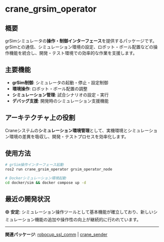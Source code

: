 # crane_grsim_operator

## 概要

grSimシミュレータの**操作・制御インターフェース**を提供するパッケージです。grSimとの通信、シミュレーション環境の設定、ロボット・ボール配置などの操作機能を統合し、開発・テスト環境での効率的な作業を支援します。

## 主要機能

- **grSim制御**: シミュレータの起動・停止・設定制御
- **環境操作**: ロボット・ボール配置の調整
- **シミュレーション管理**: 試合シナリオの設定・実行
- **デバッグ支援**: 開発時のシミュレーション支援機能

## アーキテクチャ上の役割

Craneシステムの**シミュレーション環境管理**として、実機環境とシミュレーション環境の差異を吸収し、開発・テストプロセスを効率化します。

## 使用方法

```bash
# grSim操作インターフェース起動
ros2 run crane_grsim_operator grsim_operator_node

# Dockerシミュレーション環境起動
cd docker/sim && docker compose up -d
```

## 最近の開発状況

🟢 **安定**: シミュレーション操作ツールとして基本機能が確立しており、新しいシミュレーション機能の追加や操作性の向上が継続的に行われています。

---

**関連パッケージ**: [robocup_ssl_comm](./robocup_ssl_comm.md) | [crane_sender](./crane_sender.md)
